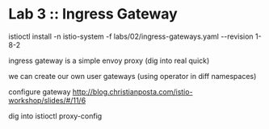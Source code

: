 # Lab 3 :: Ingress Gateway

istioctl install -n istio-system -f labs/02/ingress-gateways.yaml --revision 1-8-2

ingress gateway is a simple envoy proxy (dig into real quick)

we can create our own user gateways (using operator in diff namespaces)

configure gateway
http://blog.christianposta.com/istio-workshop/slides/#/11/6

dig into istioctl proxy-config


